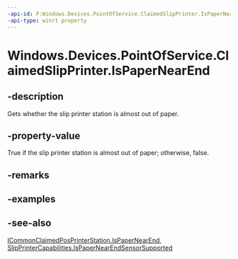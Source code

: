 ```yaml
---
-api-id: P:Windows.Devices.PointOfService.ClaimedSlipPrinter.IsPaperNearEnd
-api-type: winrt property
---
```


<!-- Property syntax
public bool IsPaperNearEnd { get; }
-->

# Windows.Devices.PointOfService.ClaimedSlipPrinter.IsPaperNearEnd

## -description
Gets whether the slip printer station is almost out of paper.

## -property-value
True if the slip printer station is almost out of paper; otherwise, false.

## -remarks

## -examples

## -see-also
[ICommonClaimedPosPrinterStation.IsPaperNearEnd](icommonclaimedposprinterstation_ispapernearend.md), [SlipPrinterCapabilities.IsPaperNearEndSensorSupported](slipprintercapabilities_ispapernearendsensorsupported.md)